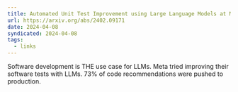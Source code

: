 ```yaml
---
title: Automated Unit Test Improvement using Large Language Models at Meta
url: https://arxiv.org/abs/2402.09171
date: 2024-04-08
syndicated: 2024-04-08
tags:
  - links
---
```


Software development is THE use case for LLMs. Meta tried improving their software tests with LLMs. 73% of code recommendations were pushed to production.
